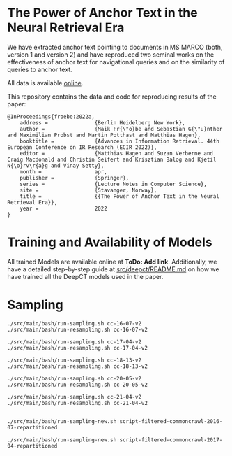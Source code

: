 # The Power of Anchor Text in the Neural Retrieval Era

We have extracted anchor text pointing to documents in MS MARCO (both, version 1 and version 2) and have reproduced two seminal works on the effectiveness of anchor text for navigational queries and on the similarity of queries to anchor text.

All data is available [online](https://webis.de/data/webis-ms-marco-anchor-text-22.html).

This repository contains the data and code for reproducing results of the paper:

    @InProceedings{froebe:2022a,
        address =               {Berlin Heidelberg New York},
        author =                {Maik Fr{\"o}be and Sebastian G{\"u}nther and Maximilian Probst and Martin Potthast and Matthias Hagen},
        booktitle =             {Advances in Information Retrieval. 44th European Conference on IR Research (ECIR 2022)},
        editor =                {Matthias Hagen and Suzan Verberne and Craig Macdonald and Christin Seifert and Krisztian Balog and Kjetil N{\o}rv\r{a}g and Vinay Setty},
        month =                 apr,
        publisher =             {Springer},
        series =                {Lecture Notes in Computer Science},
        site =                  {Stavanger, Norway},
        title =                 {{The Power of Anchor Text in the Neural Retrieval Era}},
        year =                  2022
    }



# Training and Availability of Models

All trained Models are available online at **ToDo: Add link**.
Additionally, we have a detailed step-by-step guide at [src/deepct/README.md](src/deepct/README.md) on how we have trained all the DeepCT models used in the paper.


# Sampling

```
./src/main/bash/run-sampling.sh cc-16-07-v2
./src/main/bash/run-resampling.sh cc-16-07-v2

./src/main/bash/run-sampling.sh cc-17-04-v2
./src/main/bash/run-resampling.sh cc-17-04-v2

./src/main/bash/run-sampling.sh cc-18-13-v2
./src/main/bash/run-resampling.sh cc-18-13-v2

./src/main/bash/run-sampling.sh cc-20-05-v2
./src/main/bash/run-resampling.sh cc-20-05-v2

./src/main/bash/run-sampling.sh cc-21-04-v2
./src/main/bash/run-resampling.sh cc-21-04-v2


./src/main/bash/run-sampling-new.sh script-filtered-commoncrawl-2016-07-repartitioned

./src/main/bash/run-sampling-new.sh script-filtered-commoncrawl-2017-04-repartitioned
```

